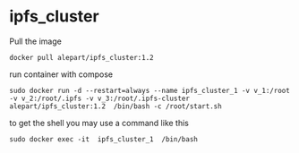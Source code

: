 # ipfs_cluster

Pull the image
```
docker pull alepart/ipfs_cluster:1.2
```
run container with compose
```
sudo docker run -d --restart=always --name ipfs_cluster_1 -v v_1:/root -v v_2:/root/.ipfs -v v_3:/root/.ipfs-cluster  alepart/ipfs_cluster:1.2  /bin/bash -c /root/start.sh

```

to get the shell you may use a command like this
```
sudo docker exec -it  ipfs_cluster_1  /bin/bash
```
